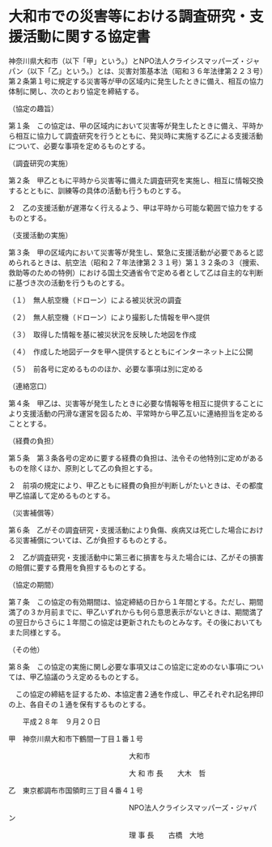 # 大和市での災害等における調査研究・支援活動に関する協定書

神奈川県大和市（以下「甲」という。）とNPO法人クライシスマッパーズ・ジャパン（以下「乙」という。）とは、災害対策基本法（昭和３６年法律第２２３号）第２条第１号に規定する災害等が甲の区域内に発生したときに備え、相互の協力体制に関し、次のとおり協定を締結する。<p>
（協定の趣旨）<p>
第１条　この協定は、甲の区域内において災害等が発生したときに備え、平時から相互に協力して調査研究を行うとともに、発災時に実施する乙による支援活動について、必要な事項を定めるものとする。<p>
（調査研究の実施）<p>
第２条　甲乙ともに平時から災害等に備えた調査研究を実施し、相互に情報交換するとともに、訓練等の具体の活動も行うものとする。<p>
２　乙の支援活動が遅滞なく行えるよう、甲は平時から可能な範囲で協力をするものとする。<p>
（支援活動の実施）<p>
第３条　甲の区域内において災害等が発生し、緊急に支援活動が必要であると認められるときは、航空法（昭和２７年法律第２３１号）第１３２条の３（捜索、救助等のための特例）における国土交通省令で定める者として乙は自主的な判断に基づき次の活動を行うものとする。<p>（１）　無人航空機（ドローン）による被災状況の調査<p>
（２）　無人航空機（ドローン）により撮影した情報を甲へ提供<p>
（３）　取得した情報を基に被災状況を反映した地図を作成<p>
（４）　作成した地図データを甲へ提供するとともにインターネット上に公開<p>
（５）　前各号に定めるもののほか、必要な事項は別に定める<p>
（連絡窓口）<p>
第４条　甲乙は、災害等が発生したときに必要な情報等を相互に提供することにより支援活動の円滑な運営を図るため、平常時から甲乙互いに連絡担当を定めることとする。<p>
（経費の負担）<p>
第５条　第３条各号の定めに要する経費の負担は、法令その他特別に定めがあるものを除くほか、原則として乙の負担とする。<p>
２　前項の規定により、甲乙ともに経費の負担が判断しがたいときは、その都度甲乙協議して定めるものとする。<p>
（災害補償等）<p>
第６条　乙がその調査研究・支援活動により負傷、疾病又は死亡した場合における災害補償については、乙が負担するものとする。<p>
２　乙が調査研究・支援活動中に第三者に損害を与えた場合には、乙がその損害の賠償に要する費用を負担するものとする。<p>
（協定の期間）<p>
第７条　この協定の有効期間は、協定締結の日から１年間とする。ただし、期間満了の３か月前までに、甲乙いずれからも何ら意思表示がないときは、期間満了の翌日からさらに１年間この協定は更新されたものとみなす。その後においてもまた同様とする。<p>
（その他）<p>
第８条　この協定の実施に関し必要な事項又はこの協定に定めのない事項については、甲乙協議のうえ定めるものとする。<p>
　この協定の締結を証するため、本協定書２通を作成し、甲乙それぞれ記名押印の上、各自その１通を保有するものとする。<p>
　　平成２８年　９月２０日<p>
甲　神奈川県大和市下鶴間一丁目１番１号<p>
　　　　　　　　　　　　　　　　　大和市<p>
　　　　　　　　　　　　　　　　　大 和 市 長　　大木　哲<p>
乙　東京都調布市国領町三丁目４番４１号<p>
　　　　　　　　　　　　　　　　　NPO法人クライシスマッパーズ・ジャパン<p>
　　　　　　　　　　　　　　　　　理  事  長　　古橋　大地
